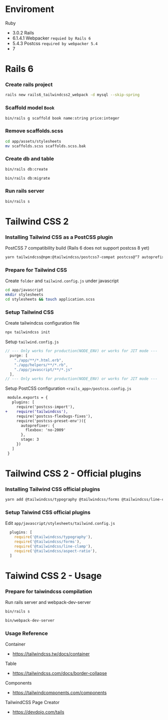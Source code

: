 # Enviroment

Ruby
  * 3.0.2
Rails
  * 6.1.4.1
Webpacker `requied by Rails 6`
  * 5.4.3
Postcss `required by webpacker 5.4`
  * 7

# Rails 6

### Create rails project

```bash
rails new rails6_tailwindcss2_webpack -d mysql --skip-spring
```

### Scaffold model `Book`

```bash
bin/rails g scaffold book name:string price:integer
```

### Remove scaffolds.scss

```bash
cd app/assets/stylesheets
mv scaffolds.scss scaffolds.scss.bak
```

### Create db and table

```bash
bin/rails db:create
```

```bash
bin/rails db:migrate
```

### Run rails server

```bash
bin/rails s
```

# Tailwind CSS 2

### Installing Tailwind CSS as a PostCSS plugin

PostCSS 7 compatibility build (Rails 6 does not support postcss 8 yet)

```bash
yarn tailwindcss@npm:@tailwindcss/postcss7-compat postcss@^7 autoprefixer@^9
```

### Prepare for Tailwind CSS

Create `folder` and `tailwind.config.js` under javascript

```bash
cd app/javascript
mkdir stylesheets
cd stylesheets && touch application.scss
```

### Setup Tailwind CSS

Create tailwindcss configuration file

```bash
npx tailwindcss init
```

Setup `tailwind.config.js`

```javascript
// --- Only works for production(NODE_ENV) or works for JIT mode ---
  purge: [
    "./app/**/*.html.erb",
    "./app/helpers/**/*.rb",
    "./app/javascript/**/*.js"
  ],
// --- Only works for production(NODE_ENV) or works for JIT mode ---
```

Setup PostCSS configuration `<rails_app>/postcss.config.js`

```diff
 module.exports = {
   plugins: [
     require('postcss-import'),
+    require('tailwindcss'),
     require('postcss-flexbugs-fixes'),
     require('postcss-preset-env')({
       autoprefixer: {
         flexbox: 'no-2009'
       },
       stage: 3
     })
   ]
 }
```

# Tailwind CSS 2 - Official plugins

### Installing Tailwind CSS official plugins

```bash
yarn add @tailwindcss/typography @tailwindcss/forms @tailwindcss/line-clamp @tailwindcss/aspect-ratio
```

### Setup Taiwind CSS official plugins

Edit `app/javascript/stylesheets/tailwind.config.js`

```javascript
  plugins: [
    require('@tailwindcss/typography'),
    require('@tailwindcss/forms'),
    require('@tailwindcss/line-clamp'),
    require('@tailwindcss/aspect-ratio'),
  ]
```

# Taiwind CSS 2 - Usage

### Prepare for taiwindcss compilation

Run rails server and webpack-dev-server

```bash
bin/rails s
```

```bash
bin/webpack-dev-server
```

### Usage Reference

Container
* https://tailwindcss.tw/docs/container

Table
* https://tailwindcss.com/docs/border-collapse

Components
* https://tailwindcomponents.com/components

TailwindCSS Page Creator
* https://devdojo.com/tails
